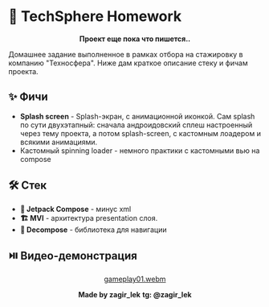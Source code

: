 # 🪩 TechSphere Homework

<div align="center"> 

**Проект еще пока что пишется..** 

</div>
Домашнее задание выполненное в рамках отбора на стажировку в компанию "Техносфера". Ниже дам краткое описание стеку и фичам проекта. 

## ✨ Фичи

- **Splash screen** - Splash-экран, с анимационной иконкой. Сам splash по сути двухэтапный: сначала андроидовский сплеш настроенный через тему проекта, а потом splash-screen, с кастомным лоадером и всякими анимациями.
- Кастомный spinning loader - немного практики с кастомными вью на compose

## 🛠️ Стек

- **🎨 Jetpack Compose** - минус xml
- **🏗️ MVI** - архитектура presentation слоя.
- **📱 Decompose** - библиотека для навигации


## ⏯️ Видео-демонстрация
<div align="center">

[gameplay01.webm](https://github.com/user-attachments/assets/cdeb8c16-ae12-4e97-8d56-8c9ecb1ff5a3)

</div>

<div align="center">

**Made by zagir_lek**
**tg: @zagir_lek**

</div>
